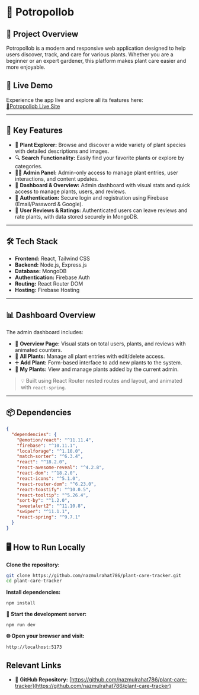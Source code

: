 # 🌿 Potropollob 

## 📖 Project Overview  
Potropollob is a modern and responsive web application designed to help users discover, track, and care for various plants. Whether you are a beginner or an expert gardener, this platform makes plant care easier and more enjoyable.

## 🔗 Live Demo  
Experience the app live and explore all its features here:  
[🌿Potropollob Live Site](https://potropollob-c7ebe.web.app)

---

## 🌟 Key Features  
- 🌱 **Plant Explorer:** Browse and discover a wide variety of plant species with detailed descriptions and images.  
- 🔍 **Search Functionality:** Easily find your favorite plants or explore by categories.  
- 🧑‍💼 **Admin Panel:** Admin-only access to manage plant entries, user interactions, and content updates.  
- 🧾 **Dashboard & Overview:** Admin dashboard with visual stats and quick access to manage plants, users, and reviews.  
- 🔐 **Authentication:** Secure login and registration using Firebase (Email/Password & Google).  
- 📝 **User Reviews & Ratings:** Authenticated users can leave reviews and rate plants, with data stored securely in MongoDB.  

---

## 🛠️ Tech Stack  
- **Frontend:** React, Tailwind CSS  
- **Backend:** Node.js, Express.js  
- **Database:** MongoDB  
- **Authentication:** Firebase Auth  
- **Routing:** React Router DOM  
- **Hosting:** Firebase Hosting  

---

## 📊 Dashboard Overview  
The admin dashboard includes:

- 📌 **Overview Page:** Visual stats on total users, plants, and reviews with animated counters.  
- 📁 **All Plants:** Manage all plant entries with edit/delete access.  
- ➕ **Add Plant:** Form-based interface to add new plants to the system.  
- 🧾 **My Plants:** View and manage plants added by the current admin.  

> 💡 Built using React Router nested routes and layout, and animated with `react-spring`.

---

## 📦 Dependencies  
```json
{
  "dependencies": {
    "@emotion/react": "^11.11.4",
    "firebase": "^10.11.1",
    "localforage": "^1.10.0",
    "match-sorter": "^6.3.4",
    "react": "^18.2.0",
    "react-awesome-reveal": "^4.2.8",
    "react-dom": "^18.2.0",
    "react-icons": "^5.1.0",
    "react-router-dom": "^6.23.0",
    "react-toastify": "^10.0.5",
    "react-tooltip": "^5.26.4",
    "sort-by": "^1.2.0",
    "sweetalert2": "^11.10.8",
    "swiper": "^11.1.1",
    "react-spring": "^9.7.1"
  }
}


```
## 🖥️ How to Run Locally

**Clone the repository:**

```bash
git clone https://github.com/nazmulrahat786/plant-care-tracker.git
cd plant-care-tracker
```
**Install dependencies:**
```
npm install
```
**🚀 Start the development server:**
```
npm run dev
```
**🌐 Open your browser and visit:**
```
http://localhost:5173
```

## Relevant Links

- 📂 **GitHub Repository:** [https://github.com/nazmulrahat786/plant-care-tracker](https://github.com/nazmulrahat786/plant-care-tracker)  

